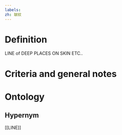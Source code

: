 ```yaml
---
labels: 
zh: 皺紋
---
```


# Definition
LINE of DEEP PLACES ON SKIN ETC..
# Criteria and general notes
# Ontology

## Hypernym
[[LINE]]